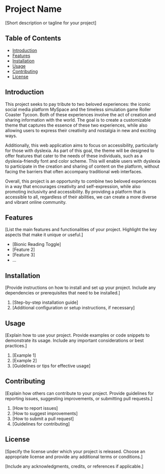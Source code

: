 # Project Name

[Short description or tagline for your project]

## Table of Contents

- [Introduction](#introduction)
- [Features](#features)
- [Installation](#installation)
- [Usage](#usage)
- [Contributing](#contributing)
- [License](#license)

## Introduction

This project seeks to pay tribute to two beloved experiences: the iconic social media platform MySpace and the timeless simulation game Roller Coaster Tycoon. Both of these experiences involve the act of creation and sharing information with the world. The goal is to create a customizable theme that captures the essence of these two experiences, while also allowing users to express their creativity and nostalgia in new and exciting ways.

Additionally, this web application aims to focus on accessibility, particularly for those with dyslexia. As part of this goal, the theme will be designed to offer features that cater to the needs of these individuals, such as a dyslexia-friendly font and color scheme. This will enable users with dyslexia to participate in the creation and sharing of content on the platform, without facing the barriers that often accompany traditional web interfaces.

Overall, this project is an opportunity to combine two beloved experiences in a way that encourages creativity and self-expression, while also promoting inclusivity and accessibility. By providing a platform that is accessible to all, regardless of their abilities, we can create a more diverse and vibrant online community.

## Features

[List the main features and functionalities of your project. Highlight the key aspects that make it unique or useful.]

- [Bionic Reading Toggle]
- [Feature 2]
- [Feature 3]
- ...

## Installation

[Provide instructions on how to install and set up your project. Include any dependencies or prerequisites that need to be installed.]

1. [Step-by-step installation guide]
2. [Additional configuration or setup instructions, if necessary]

## Usage

[Explain how to use your project. Provide examples or code snippets to demonstrate its usage. Include any important considerations or best practices.]

1. [Example 1]
2. [Example 2]
3. [Guidelines or tips for effective usage]

## Contributing

[Explain how others can contribute to your project. Provide guidelines for reporting issues, suggesting improvements, or submitting pull requests.]

1. [How to report issues]
2. [How to suggest improvements]
3. [How to submit a pull request]
4. [Guidelines for contributing]

## License

[Specify the license under which your project is released. Choose an appropriate license and provide any additional terms or conditions.]

[Include any acknowledgments, credits, or references if applicable.]
